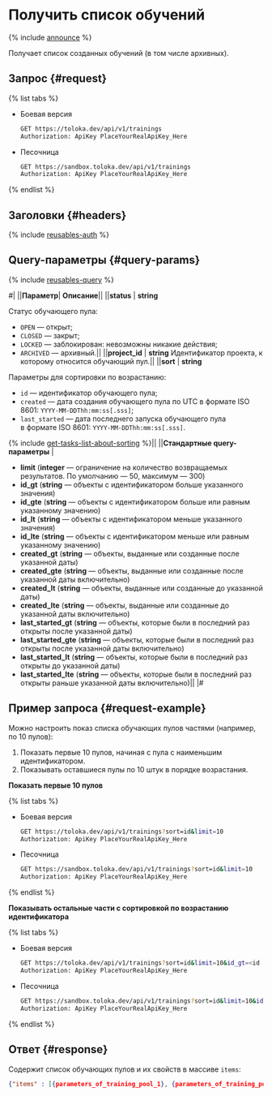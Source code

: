 # Получить список обучений

{% include [announce](../_includes/announce.md) %}

Получает список созданных обучений (в том числе архивных).

## Запрос {#request}

{% list tabs %}

- Боевая версия

    ```bash
    GET https://toloka.dev/api/v1/trainings
    Authorization: ApiKey PlaceYourRealApiKey_Here
    ```

- Песочница

    ```bash
    GET https://sandbox.toloka.dev/api/v1/trainings
    Authorization: ApiKey PlaceYourRealApiKey_Here
    ```

{% endlist %}

## Заголовки {#headers}

{% include [reusables-auth](../_includes/reusables/id-reusables/auth.md) %}

## Query-параметры {#query-params}

{% include [reusables-query](../_includes/reusables/id-reusables/query.md) %}

#|
||**Параметр**| **Описание**||
||**status** | **string**

Статус обучающего пула:

- `OPEN` — открыт;
- `CLOSED` — закрыт;
- `LOCKED` — заблокирован: невозможны никакие действия;
- `ARCHIVED` — архивный.||
||**project_id** | **string**
Идентификатор проекта, к которому относится обучающий пул.||
||**sort** | **string**

Параметры для сортировки по возрастанию:

- `id` — идентификатор обучающего пула;
- `created` — дата создания обучающего пула по UTC в формате ISO 8601: `YYYY-MM-DDThh:mm:ss[.sss]`;
- `last_started` — дата последнего запуска обучающего пула в формате ISO 8601: `YYYY-MM-DDThh:mm:ss[.sss]`.

{% include [get-tasks-list-about-sorting](../_includes/concepts/get-tasks-list/id-get-tasks-list/about-sorting.md) %}||
||**Стандартные query-параметры** |
- **limit** (**integer** — ограничение на количество возвращаемых результатов. По умолчанию — 50, максимум — 300)
- **id_gt** (**string** — объекты с идентификатором больше указанного значения)
- **id_gte** (**string** — объекты с идентификатором больше или равным указанному значению)
- **id_lt** (**string** — объекты с идентификатором меньше указанного значения)
- **id_lte** (**string** — объекты с идентификатором меньше или равным указанному значению)
- **created_gt** (**string** — объекты, выданные или созданные после указанной даты)
- **created_gte** (**string** — объекты, выданные или созданные после указанной даты включительно)
- **created_lt** (**string** — объекты, выданные или созданные до указанной даты)
- **created_lte** (**string** — объекты, выданные или созданные до указанной даты включительно)
- **last_started_gt** (**string** — объекты, которые были в последний раз открыты после указанной даты)
- **last_started_gte** (**string** — объекты, которые были в последний раз открыты после указанной даты включительно)
- **last_started_lt** (**string** — объекты, которые были в последний раз открыты до указанной даты)
- **last_started_lte** (**string** — объекты, которые были в последний раз открыты раньше указанной даты включительно)||
|#

## Пример запроса {#request-example}

Можно настроить показ списка обучающих пулов частями (например, по 10 пулов):

1. Показать первые 10 пулов, начиная с пула с наименьшим идентификатором.
1. Показывать оставшиеся пулы по 10 штук в порядке возрастания.

**Показать первые 10 пулов**

{% list tabs %}

- Боевая версия

    ```bash
    GET https://toloka.dev/api/v1/trainings?sort=id&limit=10
    Authorization: ApiKey PlaceYourRealApiKey_Here
    ```

- Песочница

    ```bash
    GET https://sandbox.toloka.dev/api/v1/trainings?sort=id&limit=10
    Authorization: ApiKey PlaceYourRealApiKey_Here
    ```

{% endlist %}

**Показывать остальные части с сортировкой по возрастанию идентификатора**

{% list tabs %}

- Боевая версия

    ```bash
    GET https://toloka.dev/api/v1/trainings?sort=id&limit=10&id_gt=<id of the last training from the previous response>
    Authorization: ApiKey PlaceYourRealApiKey_Here
    ```

- Песочница

    ```bash
    GET https://sandbox.toloka.dev/api/v1/trainings?sort=id&limit=10&id_gt=<id of the last training from the previous response>
    Authorization: ApiKey PlaceYourRealApiKey_Here
    ```

{% endlist %}

## Ответ {#response}

Содержит список обучающих пулов и их свойств в массиве `items`:

```json
{"items" : [{parameters_of_training_pool_1}, {parameters_of_training_pool_2}, ... {parameters_of_training_pool__n_}], "has_more": false}
```